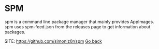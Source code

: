 # SPM

 spm is a command line package manager that mainly 
 provides AppImages. spm uses spm-feed.json from
 the releases page to get information about packages.

 SITE: https://github.com/simoniz0r/spm
 [Go back](https://portable-linux-apps.github.io/apps.html)
